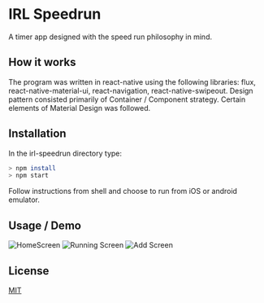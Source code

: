 # IRL Speedrun
A timer app designed with the speed run philosophy in mind. 

## How it works
The program was written in react-native using the following libraries: flux, react-native-material-ui, react-navigation, react-native-swipeout. Design pattern consisted primarily of Container / Component strategy. Certain elements of Material Design was followed.

## Installation
In the irl-speedrun directory type:

```sh
> npm install
> npm start
```

Follow instructions from shell and choose to run from iOS or android emulator.

## Usage / Demo
![HomeScreen](images/demo2.png)
![Running Screen](images/demo0.png)
![Add Screen](images/demo1.png)

## License
[MIT](https://choosealicense.com/licenses/mit/)